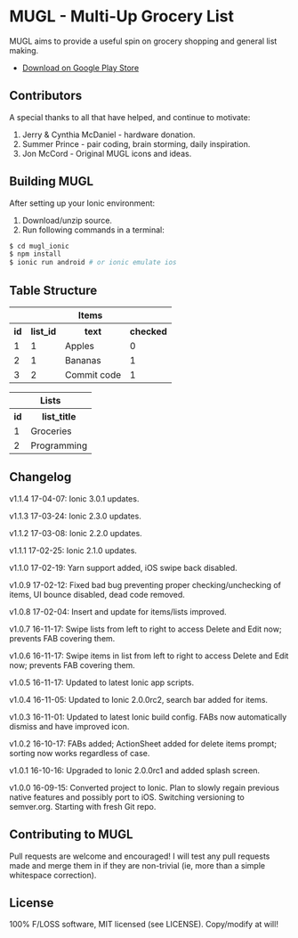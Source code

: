 # MUGL - Multi-Up Grocery List

MUGL aims to provide a useful spin on grocery shopping and general list making.

* [Download on Google Play Store](https://play.google.com/store/apps/details?id=com.onebillionsaved.mugl)

## Contributors

A special thanks to all that have helped, and continue to motivate:

1. Jerry & Cynthia McDaniel - hardware donation.
2. Summer Prince - pair coding, brain storming, daily inspiration.
3. Jon McCord - Original MUGL icons and ideas.

## Building MUGL

After setting up your Ionic environment:

1. Download/unzip source.
2. Run following commands in a terminal:

```bash
$ cd mugl_ionic
$ npm install
$ ionic run android # or ionic emulate ios
```

## Table Structure

<table>
  <tr>
    <th colspan="4">Items</th>    
  </tr>

  <tr>
    <th>id</th>
    <th>list_id</th>
    <th>text</th>
    <th>checked</th>
  </tr>

  <tr>
    <td>1</td>
    <td>1</td>
    <td>Apples</td>
    <td>0</td>
  </tr>

  <tr>
    <td>2</td>
    <td>1</td>
    <td>Bananas</td>
    <td>1</td>
  </tr>

  <tr>
    <td>3</td>
    <td>2</td>
    <td>Commit code</td>
    <td>1</td>
  </tr>
</table>

<table>
<tr>
  <th colspan="2">Lists</th>    
</tr>

<tr>
  <th>id</th>
  <th>list_title</th>  
</tr>

<tr>
  <td>1</td>
  <td>Groceries</td>  
</tr>

<tr>
  <td>2</td>
  <td>Programming</td>
</tr>

</table>

## Changelog

v1.1.4 17-04-07: Ionic 3.0.1 updates.

v1.1.3 17-03-24: Ionic 2.3.0 updates.

v1.1.2 17-03-08: Ionic 2.2.0 updates.

v1.1.1 17-02-25: Ionic 2.1.0 updates.

v1.1.0 17-02-19: Yarn support added, iOS swipe back disabled.

v1.0.9 17-02-12: Fixed bad bug preventing proper checking/unchecking of items, UI bounce disabled, dead code removed.

v1.0.8 17-02-04: Insert and update for items/lists improved.

v1.0.7 16-11-17: Swipe lists from left to right to access Delete and Edit now; prevents FAB covering them.

v1.0.6 16-11-17: Swipe items in list from left to right to access Delete and Edit now; prevents FAB covering them.

v1.0.5 16-11-17: Updated to latest Ionic app scripts.

v1.0.4 16-11-05: Updated to Ionic 2.0.0rc2, search bar added for items.

v1.0.3 16-11-01: Updated to latest Ionic build config. FABs now automatically dismiss and have improved icon.

v1.0.2 16-10-17: FABs added; ActionSheet added for delete items prompt; sorting now works regardless of case.

v1.0.1 16-10-16: Upgraded to Ionic 2.0.0rc1 and added splash screen.

v1.0.0 16-09-15: Converted project to Ionic. Plan to slowly regain previous native features and possibly port to iOS. Switching versioning to semver.org. Starting with fresh Git repo.

## Contributing to MUGL

Pull requests are welcome and encouraged! I will test any pull requests made and merge them in if they are non-trivial (ie, more than a simple whitespace correction).

## License

100% F/LOSS software, MIT licensed (see LICENSE). Copy/modify at will!
